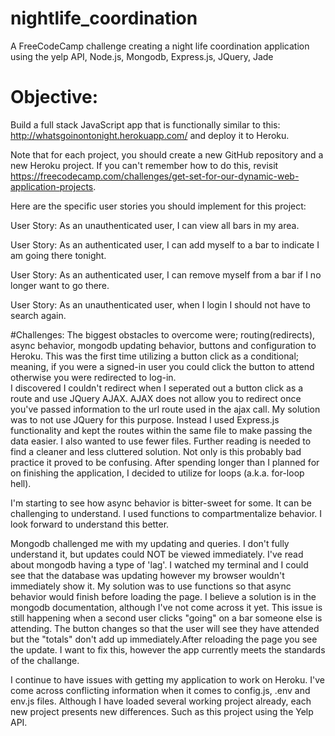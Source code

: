 # nightlife_coordination
A FreeCodeCamp challenge creating a night life coordination application using the yelp API, Node.js, Mongodb, Express.js, JQuery, Jade

# Objective: 
Build a full stack JavaScript app that is functionally similar to this: http://whatsgoinontonight.herokuapp.com/ and deploy it to Heroku.

Note that for each project, you should create a new GitHub repository and a new Heroku project. If you can't remember how to do this, revisit https://freecodecamp.com/challenges/get-set-for-our-dynamic-web-application-projects.

Here are the specific user stories you should implement for this project:

User Story: As an unauthenticated user, I can view all bars in my area.

User Story: As an authenticated user, I can add myself to a bar to indicate I am going there tonight.

User Story: As an authenticated user, I can remove myself from a bar if I no longer want to go there.

User Story: As an unauthenticated user, when I login I should not have to search again.


#Challenges:
The biggest obstacles to overcome were; routing(redirects), async behavior, mongodb updating behavior, buttons and configuration to Heroku. 
This was the first time utilizing a button click as a conditional; meaning, if you were a signed-in user you could click the button to attend otherwise you were redirected to log-in.  
I discovered I couldn't redirect when I seperated out a button click as a route and use JQuery AJAX. AJAX does not allow you to redirect once you've passed information to the url route used in the ajax call. 
My solution was to not use JQuery for this purpose. Instead I used Express.js functionality and kept the routes within the same file to make passing the data easier. I also wanted to use fewer files. Further reading is needed to find a cleaner and less cluttered solution. 
Not only is this probably bad practice it proved to be confusing. After spending longer than I planned for on finishing the application, I decided to utilize for loops (a.k.a. for-loop hell). 

I'm starting to see how async behavior is bitter-sweet for some. It can be challenging to understand. I used functions to compartmentalize behavior. I look forward to understand this better.

Mongodb challenged me with my updating and queries. I don't fully understand it, but updates could NOT be viewed immediately. I've read about mongodb having a type of 'lag'.
I watched my terminal and I could see that the database was updating however my browser wouldn't immediately show it. My solution was to use functions so that async behavior would finish before loading the page. 
I believe a solution is in the mongodb documentation, although I've not come across it yet. This issue is still happening when a second user clicks "going" on a bar someone else is attending. 
The button changes so that the user will see they have attended but the "totals" don't add up immediately.After reloading the page you see the update. I want to fix this, however the app currently meets the standards of the challange. 

I continue to have issues with getting my application to work on Heroku. I've come across conflicting information when it comes to config.js, .env and env.js files. 
Although I have loaded several working project already, each new project presents new differences. Such as this project using the Yelp API.  

